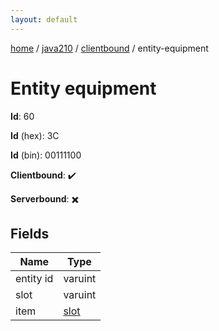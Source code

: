 ```yaml
---
layout: default
---
```


[home](/)  /  [java210](/protocol/java210)  /  [clientbound](/protocol/java210/clientbound)  /  entity-equipment

# Entity equipment

**Id**: 60

**Id** (hex): 3C

**Id** (bin): 00111100

**Clientbound**: ✔️

**Serverbound**: ✖️

## Fields

Name | Type
---|---
entity id | varuint
slot | varuint
item | [slot](/protocol/java210/types/slot)

